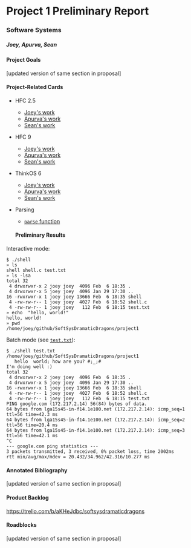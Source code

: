# Project 1 Preliminary Report
### Software Systems
##### Joey, Apurva, Sean

#### Project Goals

[updated version of same section in proposal]

#### Project-Related Cards

* HFC 2.5
  * [Joey's work](https://github.com/joeylmaalouf/ExercisesInC/tree/master/exercises/ex02.5)
  * [Apurva's work]()
  * [Sean's work](https://github.com/SeanCCarter/ExercisesInC/tree/master/exercises/ex02.5)
* HFC 9
  * [Joey's work](https://github.com/joeylmaalouf/ExercisesInC/tree/master/exercises/ex09)
  * [Apurva's work]()
  * [Sean's work](https://github.com/SeanCCarter/ExercisesInC/tree/master/exercises/ex09)
* ThinkOS 6
  * [Joey's work](https://github.com/joeylmaalouf/ExercisesInC/blob/master/reading_questions/thinkos.md#chapter-6)
  * [Apurva's work]()
  * [Sean's work](https://github.com/SeanCCarter/ExercisesInC/blob/master/reading_questions/thinkos6.md)
* Parsing
  * [`parse` function](../project1/shell.c#L9)

  #### Preliminary Results

Interactive mode:

```
$ ./shell
» ls
shell shell.c test.txt
» ls -lsa
total 32
 4 drwxrwxr-x 2 joey joey  4096 Feb  6 18:35 .
 4 drwxrwxr-x 5 joey joey  4096 Jan 29 17:30 ..
16 -rwxrwxr-x 1 joey joey 13666 Feb  6 18:35 shell
 4 -rw-rw-r-- 1 joey joey  4027 Feb  6 18:52 shell.c
 4 -rw-rw-r-- 1 joey joey   112 Feb  6 18:15 test.txt
» echo  "hello, world!"
hello, world!
» pwd
/home/joey/github/SoftSysDramaticDragons/project1
```

Batch mode (see [`test.txt`](../project1/shell.c#L9)):

```
$ ./shell test.txt
/home/joey/github/SoftSysDramaticDragons/project1
   hello  world; how are you? #;_;#
I'm doing well :)
total 32
 4 drwxrwxr-x 2 joey joey  4096 Feb  6 18:35 .
 4 drwxrwxr-x 5 joey joey  4096 Jan 29 17:30 ..
16 -rwxrwxr-x 1 joey joey 13666 Feb  6 18:35 shell
 4 -rw-rw-r-- 1 joey joey  4027 Feb  6 18:52 shell.c
 4 -rw-rw-r-- 1 joey joey   112 Feb  6 18:15 test.txt
PING google.com (172.217.2.14) 56(84) bytes of data.
64 bytes from lga15s45-in-f14.1e100.net (172.217.2.14): icmp_seq=1 ttl=56 time=42.3 ms
64 bytes from lga15s45-in-f14.1e100.net (172.217.2.14): icmp_seq=2 ttl=56 time=20.4 ms
64 bytes from lga15s45-in-f14.1e100.net (172.217.2.14): icmp_seq=3 ttl=56 time=42.1 ms
^C
--- google.com ping statistics ---
3 packets transmitted, 3 received, 0% packet loss, time 2002ms
rtt min/avg/max/mdev = 20.432/34.962/42.316/10.277 ms
```

  #### Annotated Bibliography

[updated version of same section in proposal]

  #### Product Backlog

https://trello.com/b/aKHeJdbc/softsysdramaticdragons

  #### Roadblocks

[updated version of same section in proposal]
